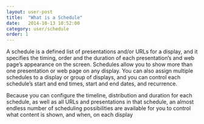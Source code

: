 ```yaml
---
layout: user-post
title:  "What is a Schedule"
date:   2014-10-13 10:52:00
category: user/schedule
order: 1
---
```


A schedule is a defined list of presentations and/or URLs for a display, and it specifies the timing, order and the duration of each presentation’s and web page’s appearance on the screen.  Schedules allow you to show more than one presentation or web page on any display.  You can also assign multiple schedules to a display or group of displays, and you can control each schedule’s start and end times, start and end dates, and recurrence.  

Because you can configure the timeline, distribution and duration for each schedule, as well as all URLs and presentations in that schedule, an almost endless number of scheduling possibilities are available for you to control what content is shown, and when, on each display
